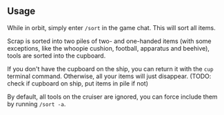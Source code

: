 ## Usage

While in orbit, simply enter `/sort` in the game chat. This will sort all items.

Scrap is sorted into two piles of two- and one-handed items (with some exceptions, like the whoopie cushion, football, apparatus and beehive), tools are sorted into the cupboard.

If you don't have the cupboard on the ship, you can return it with the `cup` terminal command. Otherwise, all your items will just disappear. (TODO: check if cupboard on ship, put items in pile if not)

By default, all tools on the cruiser are ignored, you can force include them by running `/sort -a`.